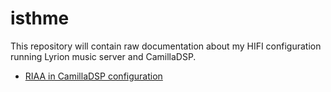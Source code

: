 # isthme
This repository will contain raw documentation about my HIFI configuration running Lyrion music server and CamillaDSP.

- [RIAA in CamillaDSP configuration](RIAA.md)
